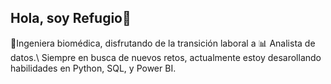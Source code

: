 ## Hola, soy Refugio👋

<!--
**mrefugionv/mrefugionv** is a ✨ _special_ ✨ repository because its `README.md` (this file) appears on your GitHub profile.

Here are some ideas to get you started:

- 🔭 I’m currently working on Data Analisys Projects
- 🌱 I’m currently learning  Python, SQL.
-->

🦽Ingeniera biomédica, disfrutando de la transición laboral a 📊 Analista de datos.\\
Siempre en busca de nuevos retos, actualmente estoy desarollando habilidades en Python, SQL, y Power BI.

